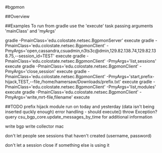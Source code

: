 #bgpmon

##Overview

##Examples
To run from gradle use the 'execute' task passing arguments 'mainClass' and 'myArgs'

gradle -PmainClass='edu.colostate.netsec.BgpmonServer' execute
gradle -PmainClass='edu.colostate.netsec.BgpmonClient' -PmyArgs='open,cassandra,csuadmin,n3ts3c@dmin,129.82.138.74,129.82.138.75,--session_id=TEST' execute
gradle -PmainClass='edu.colostate.netsec.BgpmonClient' -PmyArgs='list,sessions' execute
gradle -PmainClass='edu.colostate.netsec.BgpmonClient' -PmyArgs='close,session' execute
gradle -PmainClass='edu.colostate.netsec.BgpmonClient' -PmyArgs='start,prefix-hijack,TEST,--file,/home/hamersaw/Downloads/prefix.txt' execute
gradle -PmainClass='edu.colostate.netsec.BgpmonClient' -PmyArgs='list,modules' execute
gradle -PmainClass='edu.colostate.netsec.BgpmonClient' -PmyArgs='write,mrt-file,filename' execute

##TODO
prefix hijack module
    run on today and yesterday (data isn't being inserted quckly enough)
    error handling - should execute() throw Exception?
    query csu_bgp_core.update_messages_by_time for additional information

write bgp
    write collector mac

don't let people see sessions that haven't created (username, password)

don't let a session close if something else is using it
